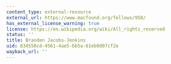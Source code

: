 ```yaml
---
content_type: external-resource
external_url: https://www.macfound.org/fellows/958/
has_external_license_warning: true
license: https://en.wikipedia.org/wiki/All_rights_reserved
status: ''
title: Branden Jacobs-Jenkins
uid: 834550cd-4561-4ae5-bb5a-61eb0d07cf2e
wayback_url: ''
---
```

